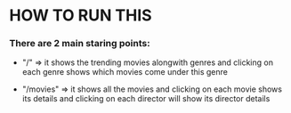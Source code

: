 # HOW TO RUN THIS
### There are 2 main staring points:
- "/" => it shows the trending movies alongwith genres and clicking on each genre shows which movies come under this genre

- "/movies" => it shows all the movies and clicking on each movie shows its details and clicking on each director will show its director details